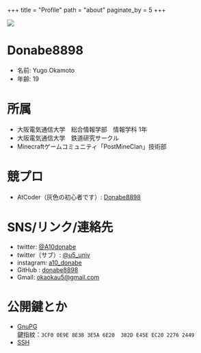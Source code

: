 +++
title = "Profile"
path = "about"
paginate_by = 5
+++


<img src="/images/blueAGOOO.png" style="max-width: 200px"  />

# Donabe8898
- 名前: Yugo Okamoto
- 年齢: 19

# 所属
- 大阪電気通信大学　総合情報学部　情報学科 1年
- 大阪電気通信大学　鉄道研究サークル
- Minecraftゲームコミュニティ「PostMineClan」技術部

# 競プロ
- AtCoder（灰色の初心者です）: [Donabe8898](https://atcoder.jp/users/Donabe8898)

# SNS/リンク/連絡先
- twitter: [@A10donabe](https://twitter.com/A10donabe)
- twitter（サブ）: [@u5_univ](https://twitter.com/u5_univ)
- instagram: [a10_donabe](https://www.instagram.com/a10_donabe/)
- GitHub : [donabe8898](https://github.com/donabe8898)
- Gmail: okaokau5@gmail.com

# 公開鍵とか
- [GnuPG](https://github.com/donabe8898.gpg)    
鍵指紋：```3CF0 0E9E 8E38 3E5A 6E20  382D E45E EC20 2276 2449```
- [SSH](https://github.com/donabe8898.keys)
